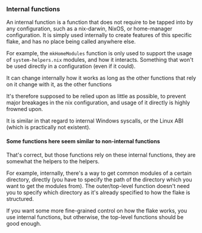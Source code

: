### Internal functions

An internal function is a function that does not require to be tapped into by any
configuration, such as a nix-darwin, NixOS, or home-manager configuration. It is
simply used internally to create features of this specific flake, and has no place
being called anywhere else.

For example, the `mkHomeModules` function is only used to support the usage of
`system-helpers.nix` modules, and how it interacts. Something that won't be used
directly in a configuration (even if it could).

It can change internally how it works as long as the other functions that rely on
it change with it, as the other functions

It's therefore supposed to be relied upon as little as possible, to prevent major
breakages in the nix configuration, and usage of it directly is highly frowned upon.

It is similar in that regard to internal Windows syscalls, or the Linux ABI (which is
practically not existent).

#### Some functions here seem similar to non-internal functions

That's correct, but those functions rely on these internal functions, they are somewhat
the helpers to the helpers.

For example, internally, there's a way to get common modules of a certain directory,
directly (you have to specify the path of the directory which you want to get the modules
from). The outer/top-level function doesn't need you to specify which directory as it's
already specified to how the flake is structured.

If you want some more fine-grained control on how the flake works, you use internal
functions, but otherwise, the top-level functions should be good enough.
